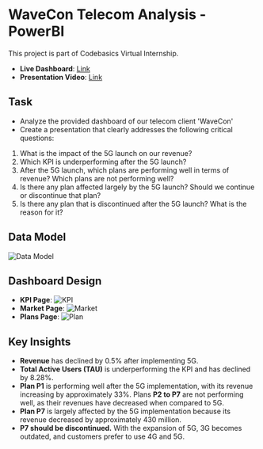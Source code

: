# WaveCon Telecom Analysis - PowerBI

This project is part of Codebasics Virtual Internship.

- **Live Dashboard**: [Link](https://app.powerbi.com/view?r=eyJrIjoiYmVhZTMxZmEtZmM4Ny00ZDk2LWE0ZTktZmUwNTA0MTY0MGU4IiwidCI6ImM2ZTU0OWIzLTVmNDUtNDAzMi1hYWU5LWQ0MjQ0ZGM1YjJjNCJ9)
- **Presentation Video**: [Link](#)

## Task

- Analyze the provided dashboard of our telecom client 'WaveCon'
- Create a presentation that clearly addresses the following critical questions:
1. What is the impact of the 5G launch on our revenue?
2. Which KPI is underperforming after the 5G launch?
3. After the 5G launch, which plans are performing well in terms of revenue? Which plans are not performing well?
4. Is there any plan affected largely by the 5G launch? Should we continue or discontinue that plan?
5. Is there any plan that is discontinued after the 5G launch? What is the reason for it?

## Data Model

![Data Model](https://github.com/user-attachments/assets/47abbd49-efa7-449d-b1bc-2c346d45c8af)

## Dashboard Design

- **KPI Page**:
![KPI](https://github.com/user-attachments/assets/4846c8d8-7a10-438e-a13c-f8e34d065985)
- **Market Page**:
![Market](https://github.com/user-attachments/assets/5d90206b-7cbb-4d07-9443-7bf49bc868c8)
- **Plans Page**: 
![Plan](https://github.com/user-attachments/assets/f71deb23-9a0f-425c-8add-7c7e9d848780)

## Key Insights

- **Revenue** has declined by 0.5% after implementing 5G.
- **Total Active Users (TAU)** is underperforming the KPI and has declined by 8.28%.
- **Plan P1** is performing well after the 5G implementation, with its revenue increasing by approximately 33%. Plans **P2 to P7** are not performing well, as their revenues have decreased when compared to 5G.
- **Plan P7** is largely affected by the 5G implementation because its revenue decreased by approximately 430 million.
- **P7 should be discontinued.** With the expansion of 5G, 3G becomes outdated, and customers prefer to use 4G and 5G.

